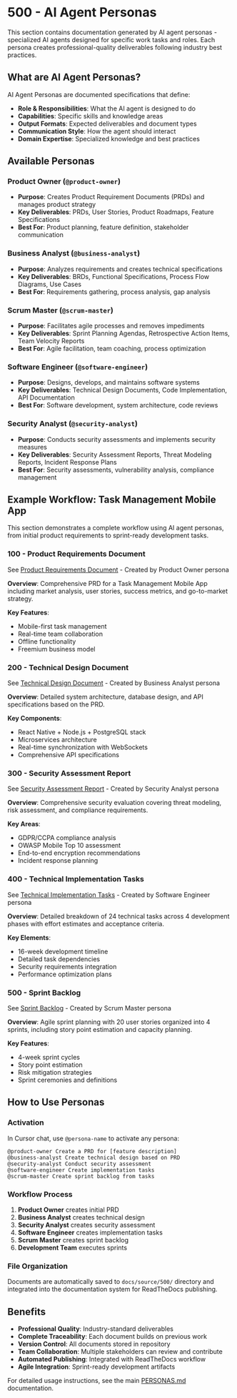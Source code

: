 # 500 - AI Agent Personas

This section contains documentation generated by AI agent personas - specialized AI agents designed for specific work tasks and roles. Each persona creates professional-quality deliverables following industry best practices.

## What are AI Agent Personas?

AI Agent Personas are documented specifications that define:
- **Role & Responsibilities**: What the AI agent is designed to do
- **Capabilities**: Specific skills and knowledge areas
- **Output Formats**: Expected deliverables and document types
- **Communication Style**: How the agent should interact
- **Domain Expertise**: Specialized knowledge and best practices

## Available Personas

### Product Owner (`@product-owner`)
- **Purpose**: Creates Product Requirement Documents (PRDs) and manages product strategy
- **Key Deliverables**: PRDs, User Stories, Product Roadmaps, Feature Specifications
- **Best For**: Product planning, feature definition, stakeholder communication

### Business Analyst (`@business-analyst`)
- **Purpose**: Analyzes requirements and creates technical specifications
- **Key Deliverables**: BRDs, Functional Specifications, Process Flow Diagrams, Use Cases
- **Best For**: Requirements gathering, process analysis, gap analysis

### Scrum Master (`@scrum-master`)
- **Purpose**: Facilitates agile processes and removes impediments
- **Key Deliverables**: Sprint Planning Agendas, Retrospective Action Items, Team Velocity Reports
- **Best For**: Agile facilitation, team coaching, process optimization

### Software Engineer (`@software-engineer`)
- **Purpose**: Designs, develops, and maintains software systems
- **Key Deliverables**: Technical Design Documents, Code Implementation, API Documentation
- **Best For**: Software development, system architecture, code reviews

### Security Analyst (`@security-analyst`)
- **Purpose**: Conducts security assessments and implements security measures
- **Key Deliverables**: Security Assessment Reports, Threat Modeling Reports, Incident Response Plans
- **Best For**: Security assessments, vulnerability analysis, compliance management

## Example Workflow: Task Management Mobile App

This section demonstrates a complete workflow using AI agent personas, from initial product requirements to sprint-ready development tasks.

### 100 - Product Requirements Document
See [Product Requirements Document](sample-mobile-app-prd.md) - Created by Product Owner persona

**Overview**: Comprehensive PRD for a Task Management Mobile App including market analysis, user stories, success metrics, and go-to-market strategy.

**Key Features**:
- Mobile-first task management
- Real-time team collaboration
- Offline functionality
- Freemium business model

### 200 - Technical Design Document
See [Technical Design Document](sample-mobile-app-design.md) - Created by Business Analyst persona

**Overview**: Detailed system architecture, database design, and API specifications based on the PRD.

**Key Components**:
- React Native + Node.js + PostgreSQL stack
- Microservices architecture
- Real-time synchronization with WebSockets
- Comprehensive API specifications

### 300 - Security Assessment Report
See [Security Assessment Report](sample-mobile-app-security.md) - Created by Security Analyst persona

**Overview**: Comprehensive security evaluation covering threat modeling, risk assessment, and compliance requirements.

**Key Areas**:
- GDPR/CCPA compliance analysis
- OWASP Mobile Top 10 assessment
- End-to-end encryption recommendations
- Incident response planning

### 400 - Technical Implementation Tasks
See [Technical Implementation Tasks](sample-mobile-app-tasks.md) - Created by Software Engineer persona

**Overview**: Detailed breakdown of 24 technical tasks across 4 development phases with effort estimates and acceptance criteria.

**Key Elements**:
- 16-week development timeline
- Detailed task dependencies
- Security requirements integration
- Performance optimization plans

### 500 - Sprint Backlog
See [Sprint Backlog](sample-mobile-app-sprint-backlog.md) - Created by Scrum Master persona

**Overview**: Agile sprint planning with 20 user stories organized into 4 sprints, including story point estimation and capacity planning.

**Key Features**:
- 4-week sprint cycles
- Story point estimation
- Risk mitigation strategies
- Sprint ceremonies and definitions

## How to Use Personas

### Activation
In Cursor chat, use `@persona-name` to activate any persona:

```
@product-owner Create a PRD for [feature description]
@business-analyst Create technical design based on PRD
@security-analyst Conduct security assessment
@software-engineer Create implementation tasks
@scrum-master Create sprint backlog from tasks
```

### Workflow Process
1. **Product Owner** creates initial PRD
2. **Business Analyst** creates technical design
3. **Security Analyst** creates security assessment
4. **Software Engineer** creates implementation tasks
5. **Scrum Master** creates sprint backlog
6. **Development Team** executes sprints

### File Organization
Documents are automatically saved to `docs/source/500/` directory and integrated into the documentation system for ReadTheDocs publishing.

## Benefits

- **Professional Quality**: Industry-standard deliverables
- **Complete Traceability**: Each document builds on previous work
- **Version Control**: All documents stored in repository
- **Team Collaboration**: Multiple stakeholders can review and contribute
- **Automated Publishing**: Integrated with ReadTheDocs workflow
- **Agile Integration**: Sprint-ready development artifacts

For detailed usage instructions, see the main [PERSONAS.md](../../../PERSONAS.md) documentation.
